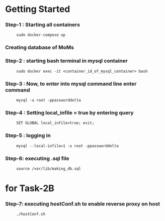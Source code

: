 # Getting Started


### Step-1 :  Starting all containers 
         sudo docker-compose up
### Creating database of MoMs
### Step-2 : starting bash terminal in mysql container 
         sudo docker exec -it <container_id_of_mysql_container> bash

### Step-3 : Now, to enter into mysql command line  enter command
         mysql -u root -ppassworddelta

### Step-4 : Setting local_infile = true by entering query
         SET GLOBAL local_infile=true; exit;

### Step-5 : logging in 
         mysql --local-infile=1 -u root -ppassworddelta

### Step-6: executing .sql file
         source /var/lib/making_db.sql

# for Task-2B

### Step-7: executing hostConf.sh to enable reverse proxy on host
         ./hostConf.sh